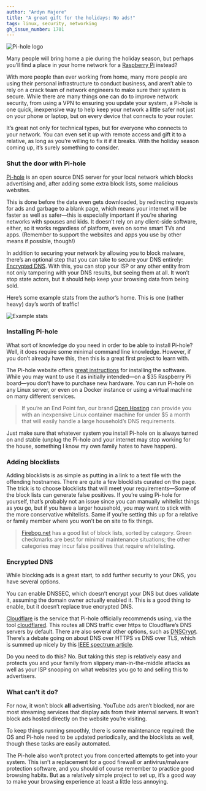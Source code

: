 ```yaml
---
author: "Ardyn Majere"
title: "A great gift for the holidays: No ads!"
tags: linux, security, networking
gh_issue_number: 1701
---
```


![Pi-hole logo](/blog/2020/12/03/pihole-great-holiday-gift/pihole-logo.png)

Many people will bring home a pie during the holiday season, but perhaps you’ll find a place in your home network for a [Raspberry Pi](https://www.raspberrypi.org/) instead?

With more people than ever working from home, many more people are using their personal infrastructure to conduct business, and aren’t able to rely on a crack team of network engineers to make sure their system is secure. While there are many things one can do to improve network security, from using a VPN to ensuring you update your system, a Pi-hole is one quick, inexpensive way to help keep your network a little safer not just on your phone or laptop, but on every device that connects to your router.

It’s great not only for technical types, but for everyone who connects to your network. You can even set it up with remote access and gift it to a relative, as long as you’re willing to fix it if it breaks. With the holiday season coming up, it’s surely something to consider.

### Shut the door with Pi-hole

[Pi-hole](https://pi-hole.net/) is an open source DNS server for your local network which blocks advertising and, after adding some extra block lists, some malicious websites.

This is done before the data even gets downloaded, by redirecting requests for ads and garbage to a blank page, which means your internet will be faster as well as safer—this is especially important if you’re sharing networks with spouses and kids. It doesn’t rely on any client-side software, either, so it works regardless of platform, even on some smart TVs and apps. (Remember to support the websites and apps you use by other means if possible, though!)

In addition to securing your network by allowing you to block malware, there’s an optional step that you can take to secure your DNS entirely: [Encrypted DNS](https://docs.pi-hole.net/guides/dns-over-https/). With this, you can stop your ISP or any other entity from not only tampering with your DNS results, but seeing them at all. It won’t stop state actors, but it should help keep your browsing data from being sold.

Here’s some example stats from the author’s home. This is one (rather heavy) day’s worth of traffic!

![Example stats](/blog/2020/12/03/pihole-great-holiday-gift/example-display.png)

### Installing Pi-hole

What sort of knowledge do you need in order to be able to install Pi-hole? Well, it does require some minimal command line knowledge. However, if you don’t already have this, then this is a great first project to learn with.

The Pi-hole website offers [great instructions](https://docs.pi-hole.net/main/prerequisites/) for installing the software. While you may want to use it as initially intended—on a $35 Raspberry Pi board—you don’t have to purchase new hardware. You can run Pi-hole on any Linux server, or even on a Docker instance or using a virtual machine on many different services. 

> If you’re an End Point fan, our brand [Open Hosting](https://www.openhosting.com/) can provide you with an inexpensive Linux container machine for under $5 a month that will easily handle a large household’s DNS requirements.

Just make sure that whatever system you install Pi-hole on is always turned on and stable (unplug the Pi-hole and your internet may stop working for the house, something I know my own family hates to have happen).

### Adding blocklists

Adding blocklists is as simple as putting in a link to a text file with the offending hostnames. There are quite a few blocklists curated on the page. The trick is to choose blocklists that will meet your requirements—Some of the block lists can generate false positives. If you’re using Pi-hole for yourself, that’s probably not an issue since you can manually whitelist things as you go, but if you have a larger household, you may want to stick with the more conservative whitelists. Same if you’re setting this up for a relative or family member where you won’t be on site to fix things.

> [Firebog.net](https://firebog.net/) has a good list of block lists, sorted by category. Green checkmarks are best for minimal maintenance situations; the other categories may incur false positives that require whitelisting.

### Encrypted DNS

While blocking ads is a great start, to add further security to your DNS, you have several options.

You can enable DNSSEC, which doesn’t encrypt your DNS but does validate it, assuming the domain owner actually enabled it. This is a good thing to enable, but it doesn’t replace true encrypted DNS. 

[Cloudflare](https://www.cloudflare.com/) is the service that Pi-hole officially recommends using, via the tool [cloudflared](https://docs.pi-hole.net/guides/dns-over-https/#configuring-dns-over-https). This routes all DNS traffic over https to Cloudflare’s DNS servers by default. There are also several other options, such as [DNSCrypt](https://www.dnscrypt.org/). There’s a debate going on about DNS over HTTPS vs DNS over TLS, which is summed up nicely by this [IEEE spectrum article](https://spectrum.ieee.org/tech-talk/telecom/security/the-fight-over-encrypted-dns-boils-over).

Do you need to do this? No. But taking this step is relatively easy and protects you and your family from slippery man-in-the-middle attacks as well as your ISP snooping on what websites you go to and selling this to advertisers.

### What can’t it do?

For now, it won’t block **all** advertising. YouTube ads aren’t blocked, nor are most streaming services that display ads from their internal servers. It won’t block ads hosted directly on the website you’re visiting. 

To keep things running smoothly, there is some maintenance required: the OS and Pi-hole need to be updated periodically, and the blocklists as well, though these tasks are easily automated.

The Pi-hole also won’t protect you from concerted attempts to get into your system. This isn’t a replacement for a good firewall or antivirus/​malware protection software, and you should of course remember to practice good browsing habits. But as a relatively simple project to set up, it’s a good way to make your browsing experience at least a little less annoying.

